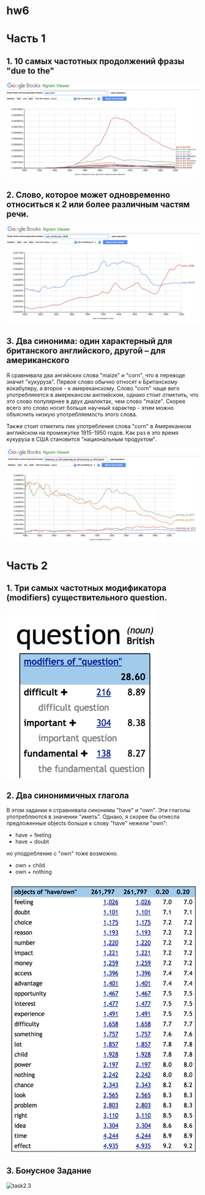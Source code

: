# hw6

# Часть 1
## 1. 10 самых частотных продолжений фразы "due to the"

![task1](https://github.com/m1riada/hw6/blob/master/1_task.png)

## 2. Cлово, которое может одновременно относиться к 2 или более различным частям речи.

![task2](https://github.com/m1riada/hw6/blob/master/2_task.png)

## 3. Два синонима: один характерный для британского английского, другой – для американского

Я сравнивала два ангийских слова "maize" и "corn", что в переводе значит "кукуруза". Первое слово обычно относят к Британскому вокабуляру, а второе - к амереканскому. Слово "corn" чаще вего употребляеется в амерекансом английском, однако стоит отметить, что это слово популярнее в двух диалектах, чем слово "maize". Скорее всего это слово носит больше научный характер - этим можно объяснить низкую употребляемость этого слова.

Также стоит отметить пик употребления слова "corn" в Амереканком английском на промежутке 1915-1950 годов. Как раз в это время кукуруза в США становится "национальным продуктом".

![task2](https://github.com/m1riada/hw6/blob/master/3_task.png)

# Часть 2

## 1. Три самых частотных модификатора (modifiers) существительного question.

![task2.1](https://github.com/m1riada/hw6/blob/master/2.1_task.png)

## 2. Два синонимичных глагола

В этом задании я стравнивала синонимы "have" и "own". Эти глаголы употребляются в значении "иметь". Однако, я скорее бы отнесла предложенные objects больше к слову "have" нежели "own":

- have + feeling
- have + doubt

но уподребление с "own" тоже возможно.

- own + child
- own + nothing


![task2.2](https://github.com/m1riada/hw6/blob/master/2.2_task.png)

## 3. Бонусное Задание

![task2.3]()

